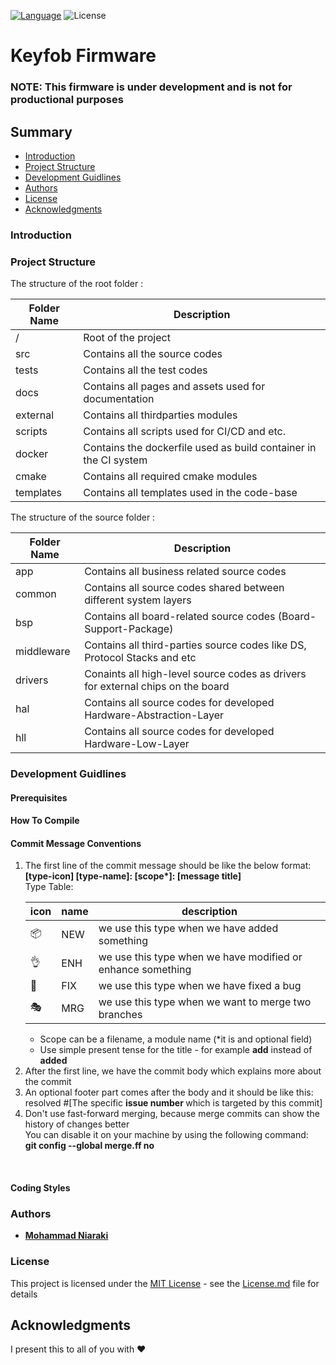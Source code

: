 [![Language](https://img.shields.io/badge/Made%20with-C-blue.svg)](https://shields.io/)
![License](https://camo.githubusercontent.com/890acbdcb87868b382af9a4b1fac507b9659d9bf/68747470733a2f2f696d672e736869656c64732e696f2f62616467652f6c6963656e73652d4d49542d626c75652e737667)
# Keyfob Firmware
### NOTE: This firmware is under development and is not for productional purposes
    
## Summary 
  - [Introduction](#introduction)
  - [Project Structure](#project-structure)
  - [Development Guidlines](#development-guidlines)
  - [Authors](#authors)
  - [License](#license)
  - [Acknowledgments](#acknowledgments)

### Introduction

### Project Structure
The structure of the root folder :

| Folder Name | Description |
|-------------|-------------| 
| / | Root of the project |
| src | Contains all the source codes |
| tests | Contains all the test codes |
| docs | Contains all pages and assets used for documentation |
| external | Contains all thirdparties modules |
| scripts | Contains all scripts used for CI/CD and etc. |
| docker | Contains the dockerfile used as build container in the CI system|
| cmake | Contains all required cmake modules |
| templates | Contains all templates used in the code-base |

The structure of the source folder :

| Folder Name | Description |
|-------------|-------------| 
| app | Contains all business related source codes |
| common | Contains all source codes shared between different system layers|
| bsp | Contains all board-related source codes (Board-Support-Package)|
| middleware | Contains all third-parties source codes like DS, Protocol Stacks and etc |
| drivers | Conaints all high-level source codes as drivers for external chips on the board|
| hal | Contains all source codes for developed Hardware-Abstraction-Layer|
| hll | Contains all source codes for developed Hardware-Low-Layer|


### Development Guidlines 
#### Prerequisites
#### How To Compile 
#### Commit Message Conventions
<ol>
<li>
The first line of the commit message should be like the below format:<br/>
    <b>[type-icon] [type-name]: [scope*]: [message title] </b><br/> 
Type Table:

| icon | name | description |
|------|----|-------------|
|📦 | NEW | we use this type when we have added something |
|👌 | ENH | we use this type when we have modified or enhance something |
|🐛 | FIX | we use this type when we have fixed a bug |
|🎭 | MRG | we use this type when we want to merge two branches|


<ul>
    <li>
    Scope can be a filename, a module name (*it is and optional field)
    </li>
    <li>
    Use simple present tense for the title - for example <b>add</b> instead of <b>added</b>
    </li>
</ul>
</li>
<li>
After the first line, we have the commit body which explains more about the commit
</li>
<li>
An optional footer part comes after the body and it should be like this:<br/>
resolved #[The specific <b> issue number </b> which is targeted by this commit]
</li>
<li>
Don't use fast-forward merging, because merge commits can show the history of changes better<br/>
You can disable it on your machine by using the following command:<br/>
<b>git config --global merge.ff no</b>
</li>
</ol><br/>

#### Coding Styles

### Authors
- [**Mohammad Niaraki**](https://www.github.com/niaraki)

### License
 This project is licensed under the [MIT License](https://opensource.org/license/mit) - see the [License.md](License.md) file for
details

## Acknowledgments
I present this to all of you with :heart:
